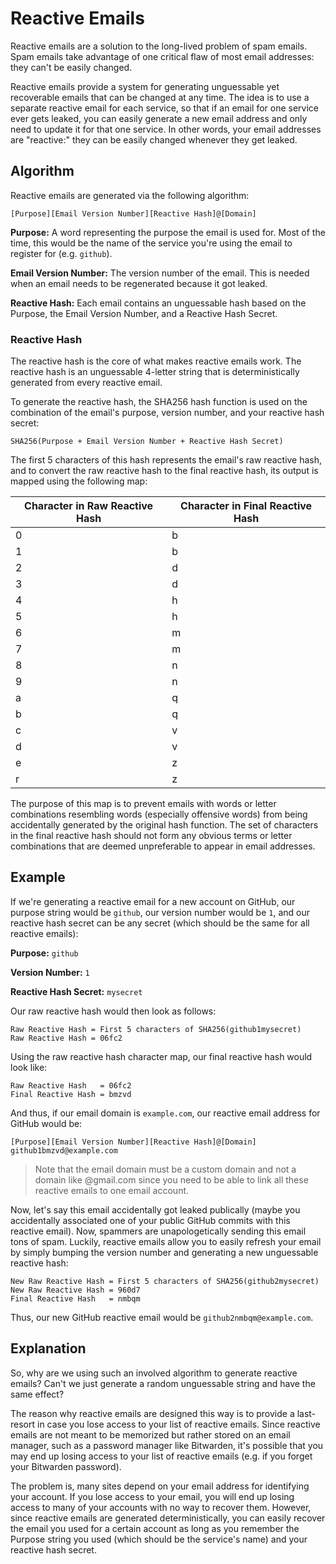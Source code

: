 # Reactive Emails

Reactive emails are a solution to the long-lived problem of spam emails. Spam emails take advantage of one critical flaw of most email addresses: they can't be easily changed.

Reactive emails provide a system for generating unguessable yet recoverable emails that can be changed at any time. The idea is to use a separate reactive email for each service, so that if an email for one service ever gets leaked, you can easily generate a new email address and only need to update it for that one service. In other words, your email addresses are "reactive:" they can be easily changed whenever they get leaked.

## Algorithm

Reactive emails are generated via the following algorithm:

`[Purpose][Email Version Number][Reactive Hash]@[Domain]`

**Purpose:** A word representing the purpose the email is used for. Most of the time, this would be the name of the service you're using the email to register for (e.g. `github`).

**Email Version Number:** The version number of the email. This is needed when an email needs to be regenerated because it got leaked.

**Reactive Hash:** Each email contains an unguessable hash based on the Purpose, the Email Version Number, and a Reactive Hash Secret.

### Reactive Hash

The reactive hash is the core of what makes reactive emails work. The reactive hash is an unguessable 4-letter string that is deterministically generated from every reactive email.

To generate the reactive hash, the SHA256 hash function is used on the combination of the email's purpose, version number, and your reactive hash secret:

```text
SHA256(Purpose + Email Version Number + Reactive Hash Secret)
```

The first 5 characters of this hash represents the email's raw reactive hash, and to convert the raw reactive hash to the final reactive hash, its output is mapped using the following map:

| Character in Raw Reactive Hash | Character in Final Reactive Hash |
| ------------------------------ | -------------------------------- |
| 0                              | b                                |
| 1                              | b                                |
| 2                              | d                                |
| 3                              | d                                |
| 4                              | h                                |
| 5                              | h                                |
| 6                              | m                                |
| 7                              | m                                |
| 8                              | n                                |
| 9                              | n                                |
| a                              | q                                |
| b                              | q                                |
| c                              | v                                |
| d                              | v                                |
| e                              | z                                |
| r                              | z                                |

The purpose of this map is to prevent emails with words or letter combinations resembling words (especially offensive words) from being accidentally generated by the original hash function. The set of characters in the final reactive hash should not form any obvious terms or letter combinations that are deemed unpreferable to appear in email addresses.

## Example

If we're generating a reactive email for a new account on GitHub, our purpose string would be `github`, our version number would be `1`, and our reactive hash secret can be any secret (which should be the same for all reactive emails):

**Purpose:** `github`

**Version Number:** `1`

**Reactive Hash Secret:** `mysecret`

Our raw reactive hash would then look as follows:

```text
Raw Reactive Hash = First 5 characters of SHA256(github1mysecret)
Raw Reactive Hash = 06fc2
```

Using the raw reactive hash character map, our final reactive hash would look like:

```text
Raw Reactive Hash   = 06fc2
Final Reactive Hash = bmzvd
```

And thus, if our email domain is `example.com`, our reactive email address for GitHub would be:

```text
[Purpose][Email Version Number][Reactive Hash]@[Domain]
github1bmzvd@example.com
```

> Note that the email domain must be a custom domain and not a domain like @gmail.com since you need to be able to link all these reactive emails to one email account.

Now, let's say this email accidentally got leaked publically (maybe you accidentally associated one of your public GitHub commits with this reactive email). Now, spammers are unapologetically sending this email tons of spam. Luckily, reactive emails allow you to easily refresh your email by simply bumping the version number and generating a new unguessable reactive hash:

```text
New Raw Reactive Hash = First 5 characters of SHA256(github2mysecret)
New Raw Reactive Hash = 960d7
Final Reactive Hash   = nmbqm
```

Thus, our new GitHub reactive email would be `github2nmbqm@example.com`.

## Explanation

So, why are we using such an involved algorithm to generate reactive emails? Can't we just generate a random unguessable string and have the same effect?

The reason why reactive emails are designed this way is to provide a last-resort in case you lose access to your list of reactive emails. Since reactive emails are not meant to be memorized but rather stored on an email manager, such as a password manager like Bitwarden, it's possible that you may end up losing access to your list of reactive emails (e.g. if you forget your Bitwarden password).

The problem is, many sites depend on your email address for identifying your account. If you lose access to your email, you will end up losing access to many of your accounts with no way to recover them. However, since reactive emails are generated deterministically, you can easily recover the email you used for a certain account as long as you remember the Purpose string you used (which should be the service's name) and your reactive hash secret.
